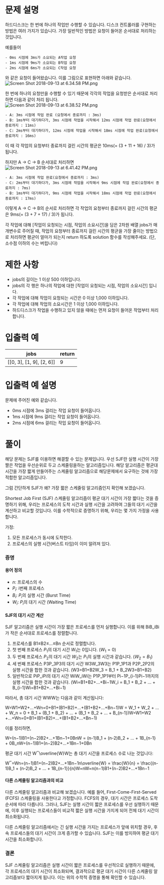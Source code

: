 # 문제 설명

하드디스크는 한 번에 하나의 작업만 수행할 수 있습니다. 디스크 컨트롤러를 구현하는 방법은 여러 가지가 있습니다. 가장 일반적인 방법은 요청이 들어온 순서대로 처리하는 것입니다.

예를들어

```
- 0ms 시점에 3ms가 소요되는 A작업 요청
- 1ms 시점에 9ms가 소요되는 B작업 요청
- 2ms 시점에 6ms가 소요되는 C작업 요청
```

와 같은 요청이 들어왔습니다. 이를 그림으로 표현하면 아래와 같습니다.  
![Screen Shot 2018-09-13 at 6.34.58 PM.png](https://grepp-programmers.s3.amazonaws.com/files/production/b68eb5cec6/38dc6a53-2d21-4c72-90ac-f059729c51d5.png)

한 번에 하나의 요청만을 수행할 수 있기 때문에 각각의 작업을 요청받은 순서대로 처리하면 다음과 같이 처리 됩니다.  
![Screen Shot 2018-09-13 at 6.38.52 PM.png](https://grepp-programmers.s3.amazonaws.com/files/production/5e677b4646/90b91fde-cac4-42c1-98b8-8f8431c52dcf.png)

```
- A: 3ms 시점에 작업 완료 (요청에서 종료까지 : 3ms)
- B: 1ms부터 대기하다가, 3ms 시점에 작업을 시작해서 12ms 시점에 작업 완료(요청에서 종료까지 : 11ms)
- C: 2ms부터 대기하다가, 12ms 시점에 작업을 시작해서 18ms 시점에 작업 완료(요청에서 종료까지 : 16ms)
```

이 때 각 작업의 요청부터 종료까지 걸린 시간의 평균은 10ms(= (3 + 11 + 16) / 3)가 됩니다.

하지만 A → C → B 순서대로 처리하면  
![Screen Shot 2018-09-13 at 6.41.42 PM.png](https://grepp-programmers.s3.amazonaws.com/files/production/9eb7c5a6f1/a6cff04d-86bb-4b5b-98bf-6359158940ac.png)

```
- A: 3ms 시점에 작업 완료(요청에서 종료까지 : 3ms)
- C: 2ms부터 대기하다가, 3ms 시점에 작업을 시작해서 9ms 시점에 작업 완료(요청에서 종료까지 : 7ms)
- B: 1ms부터 대기하다가, 9ms 시점에 작업을 시작해서 18ms 시점에 작업 완료(요청에서 종료까지 : 17ms)
```

이렇게 A → C → B의 순서로 처리하면 각 작업의 요청부터 종료까지 걸린 시간의 평균은 9ms(= (3 + 7 + 17) / 3)가 됩니다.

각 작업에 대해 [작업이 요청되는 시점, 작업의 소요시간]을 담은 2차원 배열 jobs가 매개변수로 주어질 때, 작업의 요청부터 종료까지 걸린 시간의 평균을 가장 줄이는 방법으로 처리하면 평균이 얼마가 되는지 return 하도록 solution 함수를 작성해주세요. (단, 소수점 이하의 수는 버립니다)

# 제한 사항

- jobs의 길이는 1 이상 500 이하입니다.
- jobs의 각 행은 하나의 작업에 대한 [작업이 요청되는 시점, 작업의 소요시간] 입니다.
- 각 작업에 대해 작업이 요청되는 시간은 0 이상 1,000 이하입니다.
- 각 작업에 대해 작업의 소요시간은 1 이상 1,000 이하입니다.
- 하드디스크가 작업을 수행하고 있지 않을 때에는 먼저 요청이 들어온 작업부터 처리합니다.

# 입출력 예

| jobs                     | return |
| ------------------------ | ------ |
| [[0, 3], [1, 9], [2, 6]] | 9      |

# 입출력 예 설명

문제에 주어진 예와 같습니다.

- 0ms 시점에 3ms 걸리는 작업 요청이 들어옵니다.
- 1ms 시점에 9ms 걸리는 작업 요청이 들어옵니다.
- 2ms 시점에 6ms 걸리는 작업 요청이 들어옵니다.

# 풀이

 해당 문제는 SJF를 이용하면 해결할 수 있는 문제입니다.
우선 SJF란 실행 시간이 가장 짤은 작업을 우선순위로 두고 스케줄링을하는 알고리즘입니다.
해당 알고리즘은 평균대시간을 가장 짧게 만들어주는 스케줄링 알고리즘으로 해당문제에서 요구하는 것에 가장 적합한 알고리즘입니다.

그럼 간단하게 SJF가 왜? 가장 짧은 스케줄링 알고리즘인지 확인해 보겠습니다.

Shortest Job First (SJF) 스케줄링 알고리즘이 평균 대기 시간이 가장 짧다는 것을 증명하기 위해, 우리는 프로세스의 도착 시간과 실행 시간을 고려하여 그들의 대기 시간을 계산하고 비교할 것입니다. 이를 수학적으로 증명하기 위해, 우리는 몇 가지 가정을 사용합니다.

가정:

1. 모든 프로세스가 동시에 도착한다.
2. 프로세스의 실행 시간(버스트 타임)이 이미 알려져 있다.

### 증명

#### 용어 정의

- $n$: 프로세스의 수
- $P_i$​: i번째 프로세스
- $B_i$​: $P_i$​의 실행 시간 (Burst Time)
- $W_i$​: $P_i$​의 대기 시간 (Waiting Time)

#### SJF의 대기 시간 계산

SJF 알고리즘은 실행 시간이 가장 짧은 프로세스를 먼저 실행합니다. 이를 위해 BiB_iBi​가 작은 순서대로 프로세스를 정렬합니다.

1. 프로세스를 B1≤B2≤...≤Bn​ 순서로 정렬합니다.
2. 첫 번째 프로세스 $P_1$​의 대기 시간 $W_1$​는 0입니다. $(W_1 = 0)$
3. 두 번째 프로세스 $P_2$​의 대기 시간 $W_2$​는 $P_1$​의 실행 시간과 같습니다. ($W_2 = B_1$)
4. 세 번째 프로세스 P3P_3P3​의 대기 시간 W3W_3W3​는 P1P_1P1​과 P2P_2P2​의 실행 시간을 합한 것과 같습니다. (W3=B1+B2W_3 = B_1 + B_2W3​=B1​+B2​)
5. 일반적으로 PiP_iPi​의 대기 시간 WiW_iWi​는 P1P_1P1​부터 Pi−1P_{i-1}Pi−1​까지의 실행 시간을 합한 것과 같습니다. (Wi=B1+B2+...+Bi−1W_i = B_1 + B_2 + ... + B_{i-1}Wi​=B1​+B2​+...+Bi−1​)

따라서, 총 대기 시간 WWW는 다음과 같이 계산됩니다:

W=W1+W2+...+Wn=0+B1+(B1+B2)+...+(B1+B2+...+Bn−1)W = W_1 + W_2 + ... + W_n = 0 + B_1 + (B_1 + B_2) + ... + (B_1 + B_2 + ... + B_{n-1})W=W1​+W2​+...+Wn​=0+B1​+(B1​+B2​)+...+(B1​+B2​+...+Bn−1​)

이를 정리하면,

W=(n−1)B1+(n−2)B2+...+1Bn−1+0BnW = (n-1)B_1 + (n-2)B_2 + ... + 1B_{n-1} + 0B_nW=(n−1)B1​+(n−2)B2​+...+1Bn−1​+0Bn​

평균 대기 시간 W‾\overline{W}W는 총 대기 시간을 프로세스 수로 나눈 것입니다:

W‾=Wn=(n−1)B1+(n−2)B2+...+1Bn−1n\overline{W} = \frac{W}{n} = \frac{(n-1)B_1 + (n-2)B_2 + ... + 1B_{n-1}}{n}W=nW​=n(n−1)B1​+(n−2)B2​+...+1Bn−1​​

#### 다른 스케줄링 알고리즘과의 비교

다른 스케줄링 알고리즘과 비교해 보겠습니다. 예를 들어, First-Come-First-Served (FCFS) 스케줄링을 사용한다고 가정합니다. FCFS의 경우, 대기 시간은 프로세스 도착 순서에 따라 다릅니다. 그러나, SJF는 실행 시간이 짧은 프로세스를 우선 실행하기 때문에, 이후 실행되는 프로세스들이 비교적 짧은 실행 시간을 가지게 되어 전체 대기 시간이 최소화됩니다.

다른 스케줄링 알고리즘에서는 긴 실행 시간을 가지는 프로세스가 앞에 위치할 경우, 후속 프로세스들의 대기 시간이 크게 증가할 수 있습니다. SJF는 이를 방지하여 평균 대기 시간을 최소화합니다.

### 결론

SJF 스케줄링 알고리즘은 실행 시간이 짧은 프로세스를 우선적으로 실행하기 때문에, 각 프로세스의 대기 시간이 최소화되며, 결과적으로 평균 대기 시간이 다른 스케줄링 알고리즘보다 짧아지게 됩니다. 이는 위의 수학적 증명을 통해 확인할 수 있습니다.


``` 
```